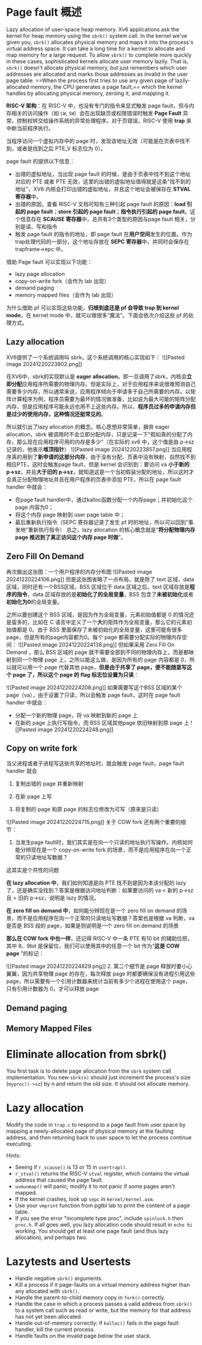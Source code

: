 # Page fault 概述
Lazy allocation of user-space heap memory. Xv6 applications ask the kernel for heap memory using the `sbrk()` system call. In the kernel we've given you, `sbrk()` allocates physical memory and maps it into the process's virtual address space. It can take a long time for a kernel to allocate and map memory for a large request. To allow `sbrk()` to complete more quickly in these cases, sophisticated kernels allocate user memory lazily. That is, `sbrk()` doesn't allocate physical memory, but just remembers which user addresses are allocated and marks those addresses as invalid in the user page table. ==When the process first tries to use any given page of lazily-allocated memory, the CPU generates a page fault,== which the kernel handles by allocating physical memory, zeroing it, and mapping it. 

**RISC-V 架构**：在 RISC-V 中，也没有专门的指令来显式触发 page fault，但与内存相关的访问操作（如 `LW`, `SW`）会在出现缺页或权限错误时触发 **Page Fault** 异常，控制权转交给操作系统的异常处理程序。对于页错误，RISC-V 使用 **trap** 来中断当前程序执行。

当程序访问一个虚拟内存中的 page 时，发现该地址无效（可能是在页表中找不到，或者是找到之后 PTE_V 标志位为 0）。

page fault 的提供以下信息：
- 出错的虚拟地址，当出现 page fault 的时候，是由于页表中找不到这个地址对应的 PTE 或者 PTE 无效，这里的出错的虚拟地址值得就是这条"找不到的地址"，XV6 内核会打印出错的虚拟地址，并且这个地址会被保存在 **STVAL 寄存器**中。
- 出错的原因，查看 RISC-V 文档可知有三种引起 page fault 的原因：**load 引起的 page fault**；**store 引起的 page fault**；**指令执行引起的 page fault**。这个信息存在 **SCAUSE 寄存器**中，总共有3个类型的原因与page fault 相关，分别是读、写和指令
- 触发 page fault 的指令的地址，即 page fault 在**用户空间**发生的位置。作为trap处理代码的一部分，这个地址存放在 **SEPC 寄存器**中，并同时会保存在trapframe->epc 中。

借助 Page fault 可以实现以下功能：
- lazy page allocation
- copy-on-write fork（会作为 lab 出现）
- demand paging
- memory mapped files（会作为 lab 出现）

为什么借助 pf 可以实现这些功能，**归根到底还是 pf 会导致 trap 到 kernel mode**，在 kernel mode 中，就可以做很多“魔法”。下面会依次介绍这些 pf 的处理方式。

## Lazy allocation
XV6提供了一个系统调用叫 sbrk，这个系统调用的核心实现如下：
![[Pasted image 20241220223802.png]]

在XV6中，sbrk的实现默认是 **eager allocation**。即一旦调用了sbrk，内核会**立即分配**应用程序所需要的物理内存。但是实际上，对于应用程序来说很难预测自己需要多少内存，所以通常来说，应用程序倾向于申请多于自己所需要的内存。以矩阵计算程序为例，程序员需要为最坏的情况做准备，比如说为最大可能的矩阵分配内存，但是应用程序可能永远也用不上这些内存。所以，**程序员过多的申请内存但是过少的使用内存，这种情况还挺常见的**。

所以就引出了lazy allocation 的概念。核心思想非常简单，摒弃 eager allocation，sbrk 被调用时不会立即分配内存，只是记录一下"假如真的分配了内存，那么现在应用程序可用的内存是多少"（在实际的 xv6 中，这个值是由 p->sz 记录的，他表示**堆顶指针**）
![[Pasted image 20241220223857.png]]
当应用程序真的用到了**新申请的这部分内存**，由于没有分配、页表中没有映射，自然找不到相应PTE，这时会触发page fault，但是 kernel 会识别到：要访问 va **小于新的 p->sz**，并且**大于旧的 p->sz**，就知道这是一个当初假装分配的地址，所以这时才会真正分配物理地址并且在用户程序的页表中添加 PTE，所以在 page fault handler 中就会：
- 在page fault handler中，通过kalloc函数分配一个内存page；并初始化这个 page 内容为0；
- 将这个内存 page 映射到 user page table 中；
- 最后重新执行指令（SEPC 寄存器记录了发生 pf 时的地址，所以可以回到“事发地”重新执行指令）
总之，lazy allocation 的核心概念就是“**将分配物理内存 page 推迟到了真正访问这个内存 page 时做**”。

## Zero Fill On Demand
再次搬出这张图：一个用户程序的内存分布图
![[Pasted image 20241220224106.png]]
但是这张图省略了一点布局，就是除了 text 区域，data 区域，同时还有一个BSS区域，BSS 区域位于 data 区域之后。text 区域存放是**程序的指令**，data 区域存放的是**初始化了的全局变量**，BSS 包含了**未被初始化**或者**初始化为0**的全局变量。

之所以要创建这个 BSS 区域，是因为作为全局变量，元素初始值都是 0 的情况还是蛮多的，比如在 C 语言中定义了一个**大**的矩阵作为全局变量，那么它的元素初始值都是 0。由于 BSS 里面保存了未被初始化的全局变量，这里可能有很多 page，但是所有的page内容都为0。每个 page 都需要分配实际的物理内存空间：
![[Pasted image 20241220224138.png]]
但如果采用 Zero Fill On Demand ，那么 BSS 区域的 page 就不需要全部到不同的物理内存上，而是都映射到同一个物理 page 上，之所以能这么做，是因为所有的 page 内容都是 0，所以就可以用一个 page 代替其他 page，**但是由于共享了 page，便不能随意写这个 page 了，所以这个 page 的 flag 标志位设置为只读**：

![[Pasted image 20241220224208.png]]
如果需要写这个BSS 区域的某个 page（va），由于设置了只读，所以会触发 page fault，这时在 page fault handler 中就会：
- 分配一个新的物理 page，将 va 映射到新的 page 上
- 在新的 page 上执行写指令，而 BSS 区域其他page 依旧映射到原 page 上
![[Pasted image 20241220224248.png]]
## Copy on write fork
当父进程或者子进程写这些共享的地址时，就会触发 page fault，page fault handler 就会

1. 复制出错的 page 并重新映射
    
2. 在新 page 上写
    
3. 将复制的 page 和原 page 的标志位修改为可写（原来是只读）

![[Pasted image 20241220224715.png]]
关于 COW fork 还有两个重要的细节：
1. 当发生page fault时，我们其实是在向一个只读的地址执行写操作。内核如何能分辨现在是一个 copy-on-write fork 的场景，而不是应用程序在向一个正常的只读地址写数据？

这其实是个共性的问题

**在 lazy allocation 中**，我们如何知道是向 PTE 找不到是因为本该分配的 lazy 了，还是确实没找到？答案是根据访问地址判断：如果要访问的 va < 新的 p->sz 且 > 旧的 p->sz，说明是 lazy 的情况。

**在 zero fill on demand 中**，如何能分辨现在是一个 zero fill on demand 的场景，而不是应用程序在向一个正常的只读地址写数据？答案也是根据 va 判断，va 是否是 BSS 段的 page，如果是则说明是一个 zero fill on demand 的场景

**那么在 COW fork 中也一样**，还记得 RISC-V 中一条 PTE 有10 bit 的辅助位把，其中 8、9bit 是保留位，我们可以使用其中的任意一个 bit 作为“**这是 COW page** ”的标记：

![[Pasted image 20241220224829.png]]
2. 第二个细节是 page 释放时要小心翼翼，因为共享物理 page 的存在，每次释放 page 时都要确保没有进程引用这些 page，所以需要有一个引用计数器来统计当前有多少个进程在使用这个 page，只有引用计数器为 0，才可以释放 page
## Demand paging

## Memory Mapped Files

# Eliminate allocation from sbrk()
You first task is to delete page allocation from the `sbrk` system call implementation. You new `sbrk(n)` should just increment the process's size (`myproc()->sz`) by n and return the old size. It should not allocate memory.

# Lazy allocation
Modify the code in `trap.c` to respond to a page fault from user space by mapping a newly-allocated page of physical memory at the faulting address, and then returning back to user space to let the process continue executing. 

Hints:
- Seeing if `r_scause()` is 13 or 15 in `usertrap()`.
- `r_stval()` returns the RISC-V `stval` register, which contains the virtual address that caused the page fault.
- `uvmunmap()` will panic; modify it to not  panic if some pages aren't mapped.
- If the kernel crashes, look up `sepc` in `kernel/kernel.asm`.
- Use your `vmprint` function from pgtbl lab to print the content of a page table.
- If you see the error "incomplete type proc", include `spinlock.h` then `proc.h`.
If all goes well, you lazy allocation code should result in `echo hi` working. You should get at least one page fault (and thus lazy allocation), and perhaps two.

# Lazytests and Usertests
- Handle negative `sbrk()` arguments.
- Kill a process if it page-faults on a virtual memory address higher than any allocated with `sbrk()`.
- Handle the parent-to-child memory copy in `fork()` correctly.
- Handle the case in which a process passes a valid address from `sbrk()` to a system call such as read or write, but the memory for that address has not yet been allocated.
- Handle out-of-memory correctly: if `kalloc()` fails in the page fault handler, kill the current process.
- Handle faults on the invalid page below the user stack.
